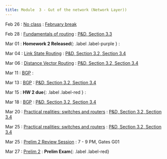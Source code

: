 ```yaml
---
title: Module  3 - Gut of the network (Network Layer))
---
```


Feb 26
: [No class]()
  : [February break]()

Feb 28
: [Fundamentals of routing]() 
  : [P&D, Section 3.3]()

Mar 01
: **Homework 2 Released**{: .label .label-purple }[]()
 : []()
 
Mar 04
: [Link State Routing]()
  : [P&D, Section 3.2, Section 3.4]()

Mar 06
: [Distance Vector Routing]()
  : [P&D, Section 3.2, Section 3.4]()

Mar 11
: [BGP]()
  :  []()

Mar 13
: [BGP]()
  : [P&D, Section 3.2, Section 3.4]()

Mar 15
: **HW 2 due**{: .label .label-red }[]()
 : []() 

Mar 18
: [BGP]()
  : [P&D, Section 3.2, Section 3.4]()

Mar 20
: [Practical realities: switches and routers]()
  : [P&D, Section 3.2, Section 3.4]()

Mar 25
: [Practical realities: switches and routers]()
  : [P&D, Section 3.2, Section 3.4]()

Mar 25
: [Prelim 2 Review Session]()
  : 7 - 9 PM, Gates G01

Mar 27
: [Prelim 2]()
  : **Prelim Exam**{: .label .label-red}[]()

